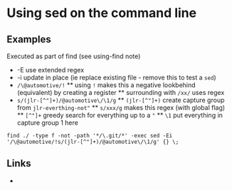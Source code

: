 # Using sed on the command line

## Examples

Executed as part of find (see using-find note)

* -E use extended regex
* -i update in place (ie replace existing file - remove this to test a `sed`)
* `/\@automotive/!`
** using `!` makes this a negative lookbehind (equivalent) by creating a register
** surrounding with `/xx/` uses regex
* `s/(jlr-[^"]+)/@automotive\/\1/g`
** `(jlr-[^"]+)` create capture group from `jlr-everthing-not"`
** `s/xxx/g` makes this regex (with global flag)
** `[^"]+` greedy search for everything up to a `"`
** `\1` put everything in capture group 1 here

```
find ./ -type f -not -path '*/\.git/*' -exec sed -Ei '/\@automotive/!s/(jlr-[^"]+)/@automotive\/\1/g' {} \;
```

## Links

* 

